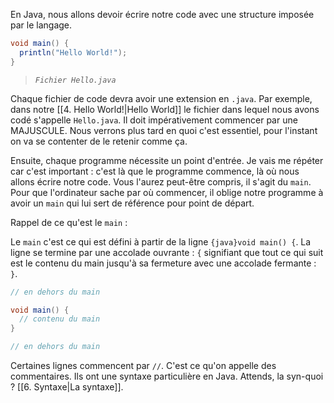 En Java, nous allons devoir écrire notre code avec une structure imposée par le langage.

```java title:Hello.java
void main() {
  println("Hello World!");
}
```
>*`Fichier Hello.java`*

Chaque fichier de code devra avoir une extension en `.java`. Par exemple, dans notre [[4. Hello World!|Hello World]] le fichier dans lequel nous avons codé s'appelle `Hello.java`. Il doit impérativement commencer par une MAJUSCULE. Nous verrons plus tard en quoi c'est essentiel, pour l'instant on va se contenter de le retenir comme ça.

Ensuite, chaque programme nécessite un point d'entrée. Je vais me répéter car c'est important : c'est là que le programme commence, là où nous allons écrire notre code. Vous l'aurez peut-être compris, il s'agit du `main`. Pour que l'ordinateur sache par où commencer, il oblige notre programme à avoir un `main` qui lui sert de référence pour point de départ.

Rappel de ce qu'est le `main` :

Le `main` c'est ce qui est défini à partir de la ligne `{java}void main() {`. La ligne se termine par une accolade ouvrante : `{` signifiant que tout ce qui suit est le contenu du main jusqu'à sa fermeture avec une accolade fermante : `}`.

```java
// en dehors du main

void main() {
  // contenu du main
}

// en dehors du main
```

Certaines lignes commencent par `//`. C'est ce qu'on appelle des commentaires. Ils ont une syntaxe particulière en Java. Attends, la syn-quoi ? [[6. Syntaxe|La syntaxe]].